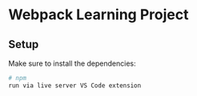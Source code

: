 # Webpack Learning Project

## Setup

Make sure to install the dependencies:

```bash
# npm
run via live server VS Code extension
```
